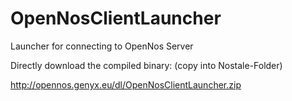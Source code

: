 # OpenNosClientLauncher
Launcher for connecting to OpenNos Server


Directly download the compiled binary: (copy into Nostale-Folder)

http://opennos.genyx.eu/dl/OpenNosClientLauncher.zip
